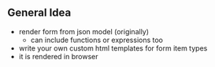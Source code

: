 ##  General Idea
- render form from json model (originally)
  - can include functions or expressions too
- write your own custom html templates for form item types
- it is rendered in browser
